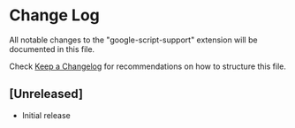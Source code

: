 # Change Log

All notable changes to the "google-script-support" extension will be documented in this file.

Check [Keep a Changelog](http://keepachangelog.com/) for recommendations on how to structure this file.

## [Unreleased]

- Initial release
